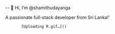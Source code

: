   -- 👋 Hi, I’m @shamithudayanga

A passionate full-stack developer from Sri Lanka!'

           [Uploading R.gif…]()
           
